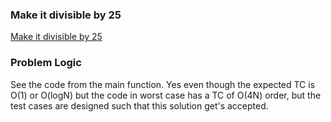 ### Make it divisible by 25
[Make it divisible by 25](https://codeforces.com/problemset/problem/1593/B)

### Problem Logic
See the code from the main function. Yes even though the expected TC is O(1) or O(logN) but the code in worst case has a TC of O(4N) order, but the test cases are designed such that this solution get's accepted.